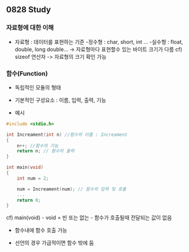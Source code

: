 0828 Study
------
### 자료형에 대한 이해
* 자료형 : 데이터를 표현하는 기준
    -정수형 : char, short, int ...
    -실수형 : float, double, long double...
    -> 자료형마다 표현할수 있는 바이트 크기가 다름
cf) sizeof 연산자 -> 자료형의 크기 확인 가능

### 함수(Function)
- 독립적인 모듈의 형태

* 기본적인 구성요소 : 이름, 입력, 출력, 기능

* 예시
```c
#include <stdio.h>

int Increament(int n) //함수의 이름 : Increament
{
    n++; //함수의 기능
    return n; // 함수의 출력
}

int main(void)
{
    int num = 2;

    num = Increament(num); // 함수의 입력 및 호출
    ...
    return 0;
}
```
cf) main(void) 
    - void = 빈 또는 없는
    - 함수가 호출될때 전달되는 값이 없음

* 함수내에 함수 호출 가능
  
* 선언의 경우 가급적이면 함수 밖에 둠

